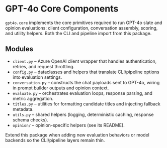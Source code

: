 # GPT-4o Core Components

`gpt4o.core` implements the core primitives required to run GPT-4o slate and
opinion evaluations: client configuration, conversation assembly, scoring, and
utility helpers. Both the CLI and pipeline import from this package.

## Modules

- `client.py` – Azure OpenAI client wrapper that handles authentication,
  retries, and request throttling.
- `config.py` – dataclasses and helpers that translate CLI/pipeline options into
  evaluation settings.
- `conversation.py` – constructs the chat payloads sent to GPT-4o, wiring in
  prompt builder outputs and opinion context.
- `evaluate.py` – orchestrates evaluation loops, response parsing, and metric
  aggregation.
- `titles.py` – utilities for formatting candidate titles and injecting fallback
  metadata.
- `utils.py` – shared helpers (logging, deterministic caching, response schema
  checks).
- `opinion/` – opinion-specific helpers (see its README).

Extend this package when adding new evaluation behaviors or model backends so
the CLI/pipeline layers remain thin.
